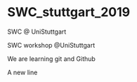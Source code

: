 # SWC_stuttgart_2019
SWC @ UniStuttgart

SWC workshop @UniStuttgart

We are learning git and Github

A new line
